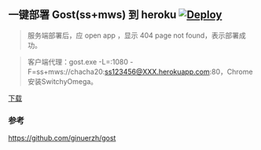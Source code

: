 ## 一键部署 Gost(ss+mws) 到 heroku  [![Deploy](https://www.herokucdn.com/deploy/button.png)](https://heroku.com/deploy)

> 服务端部署后，应 open app ，显示 404 page not found，表示部署成功。

> 客户端代理：gost.exe -L=:1080 -F=ss+mws://chacha20:ss123456@XXX.herokuapp.com:80，Chrome安装SwitchyOmega。

[下载](https://github.com/xiaokaixuan/gost-heroku/releases/v2.5)

### 参考 
https://github.com/ginuerzh/gost

